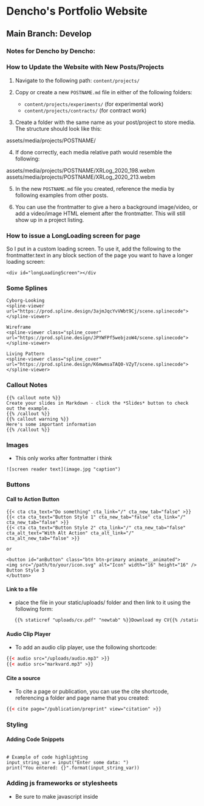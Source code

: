# Dencho's Portfolio Website

## Main Branch: Develop

### Notes for Dencho by Dencho:

### How to Update the Website with New Posts/Projects

1. Navigate to the following path: `content/projects/`

2. Copy or create a new `POSTNAME.md` file in either of the following folders:
   - `content/projects/experiments/` (for experimental work)
   - `content/projects/contracts/` (for contract work)


3. Create a folder with the same name as your post/project to store media. The structure should look like this:

assets/media/projects/POSTNAME/

4. If done correctly, each media relative path would resemble the following:

assets/media/projects/POSTNAME/XRLog_2020_198.webm assets/media/projects/POSTNAME/XRLog_2020_213.webm

5. In the new `POSTNAME.md` file you created, reference the media by following examples from other posts.

6. You can use the frontmatter to give a hero a background image/video, or add a video/image HTML element after the frontmatter. This will still show up in a project listing.

### How to issue a LongLoading screen for page

So I put in a custom loading screen. To use it, add the following to the frontmatter.text in any block section of the page you want to have a longer loading screen:

```
<div id="longLoadingScreen"></div
```
### Some Splines

```
Cyborg-Looking
<spline-viewer url="https://prod.spline.design/3ajmJqcYvVWbt9Cj/scene.splinecode"></spline-viewer>

Wireframe
<spline-viewer class="spline_cover" url="https://prod.spline.design/JPYWFPf5webjzoW4/scene.splinecode"></spline-viewer>

Living Pattern
<spline-viewer class="spline_cover" url="https://prod.spline.design/K6mwmsaTAQ0-VZyT/scene.splinecode"></spline-viewer>

```

### Callout Notes

```
{{% callout note %}}
Create your slides in Markdown - click the *Slides* button to check out the example.
{{% /callout %}}
{{% callout warning %}}
Here's some important information
{{% /callout %}}
```

### Images

- This only works after fontmatter i think
```
![screen reader text](image.jpg "caption")
```


### Buttons

#### Call to Action Button

```
{{< cta cta_text="Do something" cta_link="/" cta_new_tab="false" >}}
{{< cta cta_text="Button Style 1" cta_new_tab="false" cta_link="/" cta_new_tab="false" >}}
{{< cta cta_text="Button Style 2" cta_link="/" cta_new_tab="false" cta_alt_text="With Alt Action" cta_alt_link="/" cta_alt_new_tab="false" >}}

or 

<button id="anButton" class="btn btn-primary animate__animated">
<img src="/path/to/your/icon.svg" alt="Icon" width="16" height="16" />
Button Style 3
</button>
```

#### Link to a file
- place the file in your static/uploads/ folder and then link to it using the following form:
```html
   {{% staticref "uploads/cv.pdf" "newtab" %}}Download my CV{{% /staticref %}} 
```

#### Audio Clip Player
- To add an audio clip player, use the following shortcode:
```html
{{< audio src="/uploads/audio.mp3" >}}
{{< audio src="markvard.mp3" >}}
```
#### Cite a source
- To cite a page or publication, you can use the cite shortcode, referencing a folder and page name that you created:
```html
{{< cite page="/publication/preprint" view="citation" >}}
```

### Styling

#### Adding Code Snippets
```

# Example of code highlighting
input_string_var = input("Enter some data: ")
print("You entered: {}".format(input_string_var))

```

### Adding js frameworks or stylesheets
- Be sure to make javascript inside <script> tags is loaded after footer dom elements, like so:

```html
  <script>
    //Logic goes here
   ScrollReveal({ reset: true });//Safe to use only in footer after loading scroll reveal
    document.addEventListener('DOMContentLoaded', function() {        
      ScrollReveal().reveal('.headline', { delay: 200 });//Safe to use anywhere since its invoking logic after dom is loaded
    });
  </script>
```
### Social Media

#### Github Gists

```html
{{< gist USERNAME GIST-ID  >}}
```

### Scroll Reveal Usages

- All Scroll reveal logic is in the custom.html footer file (cause the header one wont load for some reason)

#### Add support for elements when javascript is disabled with Scrollreveal support
- Find a way to add the html class  .load-hidden to the dom element, when javascript is disable custom styling in custom.scss will take over to make it white and visible, this is to work with scroll reveal for any prehidden elements.